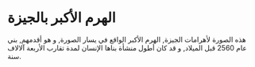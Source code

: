 # الهرم الأكبر بالجيزة

هذه الصورة لأهرامات الجيزة, الهرم الأكبر الواقع في يسار الصورة, و هو أقدمهم, بني
عام 2560 قبل الميلاد, و قد كان أطول منشأة بناها الإنسان لمدة تقارب الأربعة
آلالاف سنة.
